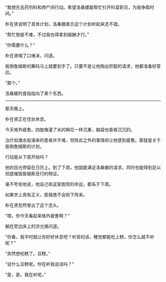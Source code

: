 “我想先去药剂科和停尸间行动。希望洛桑娜能帮忙引开科室职员，为我争取时间。”

朴在贤说明了具体计划，洛桑娜表示这个计划听起来还不错。

“帮忙倒是不难，不过我也得拿到报酬才行。”

“你需要什么？”

朴在贤咽了口唾沫，问道。

扳倒詹姆斯的筹码马上就要到手了。只要不是让他掏出肝脏的请求，他都准备好答应。

“那个。”

洛桑娜的食指指向了某个东西。

* * *

那天晚上。

朴在贤正在住处休息。

今天格外疲惫。四肢像灌了水的棉花一样沉重，脑袋也昏昏沉沉的。

治疗如潮水般涌来的患者并不难，但除此之外的事情却让他感到疲惫。那就是关于扳倒詹姆斯的计划。

行动是从下周开始吗？

他的目光停留在日历上。到了下周，他就能满足洛桑娜的请求，同时也能得到足以彻底摧毁詹姆斯丑行的物证。

毫不夸张地说，他自己和这家医院的命运，都系于下周。

如果世上真有正义，那我绝不会败下阵来。

朴在贤忽然冒出了这个念头。

“喂，你今天看起来格外疲惫啊？”

躺在旁边床上的洪允锡问道。

“你看，我平时就让你好好休息吧？听哥的话，睡觉都能吃上糕，你怎么就不听呢？”

“突然想吃糕了。豆糕。”

“说什么豆糕呢。你在听我说话吗？”

“是，是。我在听呢。”